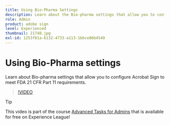 ```yaml
---
title: Using Bio-Pharma Settings
description: Learn about the Bio-pharma settings that allow you to configure Acrobat Sign to meet FDA 21 CFR Part 11 requirements
role: Admin
product: adobe sign
level: Experienced
thumbnail: 21748.jpg
exl-id: 1253f81a-6132-4733-a113-1bbce86b4549
---
```

# Using Bio-Pharma settings

Learn about Bio-pharma settings that allow you to configure Acrobat Sign to meet FDA 21 CFR Part 11 requirements.

>[!VIDEO](https://video.tv.adobe.com/v/21748?hidetitle=true)

>[!TIP]
>
>This video is part of the course [Advanced Tasks for Admins](https://experienceleague.adobe.com/?recommended=Sign-A-1-2020.1) that is available for free on Experience League!
